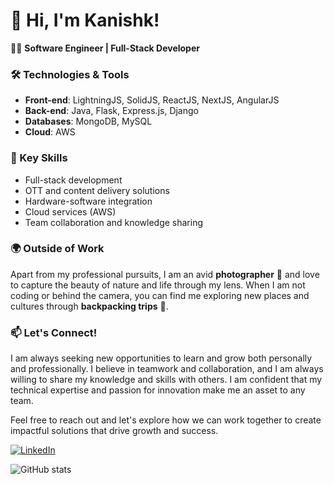 # 👋 Hi, I'm Kanishk!

👨‍💻 **Software Engineer | Full-Stack Developer**

### 🛠️ Technologies & Tools
- **Front-end**: LightningJS, SolidJS, ReactJS, NextJS, AngularJS
- **Back-end**: Java, Flask, Express.js, Django
- **Databases**: MongoDB, MySQL
- **Cloud**: AWS

### 🌟 Key Skills
- Full-stack development
- OTT and content delivery solutions
- Hardware-software integration
- Cloud services (AWS)
- Team collaboration and knowledge sharing

### 🌍 Outside of Work
Apart from my professional pursuits, I am an avid **photographer** 📸 and love to capture the beauty of nature and life through my lens. When I am not coding or behind the camera, you can find me exploring new places and cultures through **backpacking trips** 🎒.

### 📫 Let's Connect!
I am always seeking new opportunities to learn and grow both personally and professionally. I believe in teamwork and collaboration, and I am always willing to share my knowledge and skills with others. I am confident that my technical expertise and passion for innovation make me an asset to any team.

Feel free to reach out and let's explore how we can work together to create impactful solutions that drive growth and success.

[![LinkedIn](https://img.shields.io/badge/LinkedIn-Connect-blue)](https://www.linkedin.com/in/kanishk/)

![GitHub stats](https://github-readme-stats.vercel.app/api?username=kanishk&show_icons=true&theme=radical)
